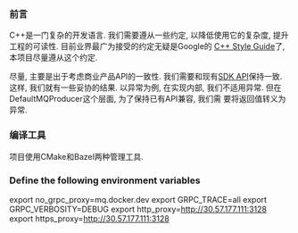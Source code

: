 ### 前言
C++是一门复杂的开发语言. 我们需要遵从一些约定, 以降低使用它的复杂度, 提升工程的可读性. 目前业界最广为接受的约定无疑是Google的
[C++ Style Guide](https://google.github.io/styleguide/cppguide.html)了, 本项目尽量遵从这个约定.

尽量, 主要是出于考虑商业产品API的一致性. 我们需要和现有[SDK API](http://gitlab.alibaba-inc.com/middleware/rocketmq-client4cpp)保持一致.
这样, 我们就有一些妥协的结果. 以异常为例, 在实现内部, 我们不适用异常. 但在DefaultMQProducer这个层面, 为了保持已有API兼容, 我们需
要将返回值转义为异常.

### 编译工具
项目使用CMake和Bazel两种管理工具.


### Define the following environment variables
export no_grpc_proxy=mq.docker.dev
export GRPC_TRACE=all
export GRPC_VERBOSITY=DEBUG
export http_proxy=http://30.57.177.111:3128
export https_proxy=http://30.57.177.111:3128